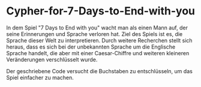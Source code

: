 # Cypher-for-7-Days-to-End-with-you

In dem Spiel "7 Days to End with you" wacht man als einen Mann auf, der seine Erinnerungen und Sprache verloren hat. Ziel des Spiels ist es, die Sprache dieser Welt zu interpretieren.
Durch weitere Recherchen stellt sich heraus, dass es sich bei der unbekannten Sprache um die Englische Sprache handelt, die aber mit einer Caesar-Chiffre und weiteren kleineren Veränderungen
verschlüsselt wurde. 

Der geschriebene Code versucht die Buchstaben zu entschlüsseln, um das Spiel einfacher zu machen. 
